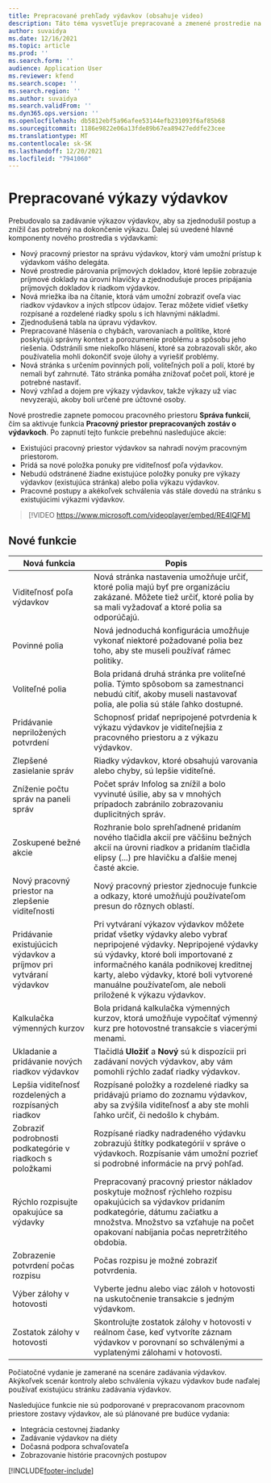 ```yaml
---
title: Prepracované prehľady výdavkov (obsahuje video)
description: Táto téma vysvetľuje prepracované a zmenené prostredie na zadávanie výkazov výdavkov.
author: suvaidya
ms.date: 12/16/2021
ms.topic: article
ms.prod: ''
ms.search.form: ''
audience: Application User
ms.reviewer: kfend
ms.search.scope: ''
ms.search.region: ''
ms.author: suvaidya
ms.search.validFrom: ''
ms.dyn365.ops.version: ''
ms.openlocfilehash: db5812ebf5a96afee53144efb231093f6af85b68
ms.sourcegitcommit: 1186e9822e06a13fde89b67ea89427eddfe23cee
ms.translationtype: MT
ms.contentlocale: sk-SK
ms.lasthandoff: 12/20/2021
ms.locfileid: "7941060"
---
```

# <a name="expense-reports-reimagined"></a>Prepracované výkazy výdavkov

Prebudovalo sa zadávanie výkazov výdavkov, aby sa zjednodušil postup a znížil čas potrebný na dokončenie výkazu. Ďalej sú uvedené hlavné komponenty nového prostredia s výdavkami:

- Nový pracovný priestor na správu výdavkov, ktorý vám umožní prístup k výdavkom vášho delegáta.
- Nové prostredie párovania príjmových dokladov, ktoré lepšie zobrazuje príjmové doklady na úrovni hlavičky a zjednodušuje proces pripájania príjmových dokladov k riadkom výdavkov.
- Nová mriežka iba na čítanie, ktorá vám umožní zobraziť oveľa viac riadkov výdavkov a iných stĺpcov údajov. Teraz môžete vidieť všetky rozpísané a rozdelené riadky spolu s ich hlavnými nákladmi.
- Zjednodušená tabla na úpravu výdavkov.
- Prepracované hlásenia o chybách, varovaniach a politike, ktoré poskytujú správny kontext a porozumenie problému a spôsobu jeho riešenia. Odstránili sme niekoľko hlásení, ktoré sa zobrazovali skôr, ako používatelia mohli dokončiť svoje úlohy a vyriešiť problémy.
- Nová stránka s určením povinných polí, voliteľných polí a polí, ktoré by nemali byť zahrnuté. Táto stránka pomáha znižovať počet polí, ktoré je potrebné nastaviť.
- Nový vzhľad a dojem pre výkazy výdavkov, takže výkazy už viac nevyzerajú, akoby boli určené pre účtovné osoby.

Nové prostredie zapnete pomocou pracovného priestoru **Správa funkcií**, čím sa aktivuje funkcia **Pracovný priestor prepracovaných zostáv o výdavkoch**. Po zapnutí tejto funkcie prebehnú nasledujúce akcie:

- Existujúci pracovný priestor výdavkov sa nahradí novým pracovným priestorom.
- Pridá sa nové položka ponuky pre viditeľnosť poľa výdavkov.
- Nebudú odstránené žiadne existujúce položky ponuky pre výkazy výdavkov (existujúca stránka) alebo polia výkazu výdavkov.
- Pracovné postupy a akékoľvek schválenia vás stále dovedú na stránku s existujúcimi výkazmi výdavkov.

> [!VIDEO https://www.microsoft.com/videoplayer/embed/RE4IQFM]

## <a name="new-features"></a>Nové funkcie

| Nová funkcia | Popis |
|---|----|
| Viditeľnosť poľa výdavkov | Nová stránka nastavenia umožňuje určiť, ktoré polia majú byť pre organizáciu zakázané. Môžete tiež určiť, ktoré polia by sa mali vyžadovať a ktoré polia sa odporúčajú. |
| Povinné polia | Nová jednoduchá konfigurácia umožňuje vykonať niektoré požadované polia bez toho, aby ste museli používať rámec politiky. |
| Voliteľné polia | Bola pridaná druhá stránka pre voliteľné polia. Týmto spôsobom sa zamestnanci nebudú cítiť, akoby museli nastavovať polia, ale polia sú stále ľahko dostupné. |
| Pridávanie nepriložených potvrdení | Schopnosť pridať nepripojené potvrdenia k výkazu výdavkov je viditeľnejšia z pracovného priestoru a z výkazu výdavkov. |
| Zlepšené zasielanie správ | Riadky výdavkov, ktoré obsahujú varovania alebo chyby, sú lepšie viditeľné. |
| Zníženie počtu správ na paneli správ| Počet správ Infolog sa znížil a bolo vyvinuté úsilie, aby sa v mnohých prípadoch zabránilo zobrazovaniu duplicitných správ. |
| Zoskupené bežné akcie | Rozhranie bolo sprehľadnené pridaním nového tlačidla akcií pre väčšinu bežných akcií na úrovni riadkov a pridaním tlačidla elipsy (...) pre hlavičku a ďalšie menej časté akcie. |
| Nový pracovný priestor na zlepšenie viditeľnosti | Nový pracovný priestor zjednocuje funkcie a odkazy, ktoré umožňujú používateľom presun do rôznych oblastí. |
| Pridávanie existujúcich výdavkov a príjmov pri vytváraní výdavkov | Pri vytváraní výkazov výdavkov môžete pridať všetky výdavky alebo vybrať nepripojené výdavky. Nepripojené výdavky sú výdavky, ktoré boli importované z informačného kanála podnikovej kreditnej karty, alebo výdavky, ktoré boli vytvorené manuálne používateľom, ale neboli priložené k výkazu výdavkov.|
| Kalkulačka výmenných kurzov | Bola pridaná kalkulačka výmenných kurzov, ktorá umožňuje vypočítať výmenný kurz pre hotovostné transakcie s viacerými menami. |
| Ukladanie a pridávanie nových riadkov výdavkov | Tlačidlá **Uložiť** a **Nový** sú k dispozícii pri zadávaní nových výdavkov, aby vám pomohli rýchlo zadať riadky výdavkov. |
| Lepšia viditeľnosť rozdelených a rozpísaných riadkov | Rozpísané položky a rozdelené riadky sa pridávajú priamo do zoznamu výdavkov, aby sa zvýšila viditeľnosť a aby ste mohli ľahko určiť, či nedošlo k chybám. |
| Zobraziť podrobnosti podkategórie v riadkoch s položkami | Rozpísané riadky nadradeného výdavku zobrazujú štítky podkategórií v správe o výdavkoch. Rozpísanie vám umožní pozrieť si podrobné informácie na prvý pohľad.|
|Rýchlo rozpisujte opakujúce sa výdavky | Prepracovaný pracovný priestor nákladov poskytuje možnosť rýchleho rozpisu opakujúcich sa výdavkov pridaním podkategórie, dátumu začiatku a množstva. Množstvo sa vzťahuje na počet opakovaní nabíjania počas nepretržitého obdobia. |
| Zobrazenie potvrdení počas rozpisu | Počas rozpisu je možné zobraziť potvrdenia. |
| Výber zálohy v hotovosti | Vyberte jednu alebo viac záloh v hotovosti na uskutočnenie transakcie s jedným výdavkom. |
| Zostatok zálohy v hotovosti | Skontrolujte zostatok zálohy v hotovosti v reálnom čase, keď vytvoríte záznam výdavkov v porovnaní so schválenými a vyplatenými zálohami v hotovosti. |

Počiatočné vydanie je zamerané na scenáre zadávania výdavkov. Akýkoľvek scenár kontroly alebo schválenia výkazu výdavkov bude naďalej používať existujúcu stránku zadávania výdavkov.


Nasledujúce funkcie nie sú podporované v prepracovanom pracovnom priestore zostavy výdavkov, ale sú plánované pre budúce vydania: 

- Integrácia cestovnej žiadanky
- Zadávanie výdavkov na diéty
- Dočasná podpora schvaľovateľa
- Zobrazovanie histórie pracovných postupov


[!INCLUDE[footer-include](../includes/footer-banner.md)]
